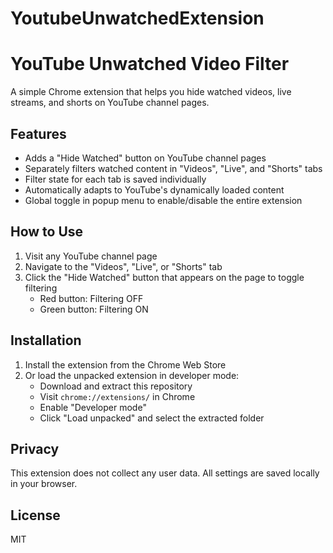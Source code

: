 # YoutubeUnwatchedExtension
# YouTube Unwatched Video Filter

A simple Chrome extension that helps you hide watched videos, live streams, and shorts on YouTube channel pages.

## Features

- Adds a "Hide Watched" button on YouTube channel pages
- Separately filters watched content in "Videos", "Live", and "Shorts" tabs
- Filter state for each tab is saved individually
- Automatically adapts to YouTube's dynamically loaded content
- Global toggle in popup menu to enable/disable the entire extension


## How to Use

1. Visit any YouTube channel page
2. Navigate to the "Videos", "Live", or "Shorts" tab
3. Click the "Hide Watched" button that appears on the page to toggle filtering
   - Red button: Filtering OFF
   - Green button: Filtering ON

## Installation

1. Install the extension from the Chrome Web Store
2. Or load the unpacked extension in developer mode:
   - Download and extract this repository
   - Visit `chrome://extensions/` in Chrome
   - Enable "Developer mode"
   - Click "Load unpacked" and select the extracted folder

## Privacy

This extension does not collect any user data. All settings are saved locally in your browser.

## License

MIT
